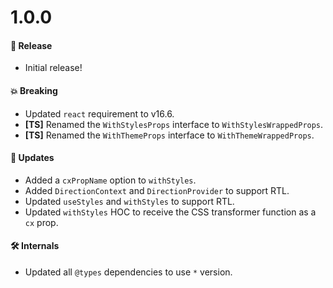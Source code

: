 # 1.0.0

#### 🎉 Release

- Initial release!

#### 💥 Breaking

- Updated `react` requirement to v16.6.
- **[TS]** Renamed the `WithStylesProps` interface to `WithStylesWrappedProps`.
- **[TS]** Renamed the `WithThemeProps` interface to `WithThemeWrappedProps`.

#### 🚀 Updates

- Added a `cxPropName` option to `withStyles`.
- Added `DirectionContext` and `DirectionProvider` to support RTL.
- Updated `useStyles` and `withStyles` to support RTL.
- Updated `withStyles` HOC to receive the CSS transformer function as a `cx` prop.

#### 🛠 Internals

- Updated all `@types` dependencies to use `*` version.
